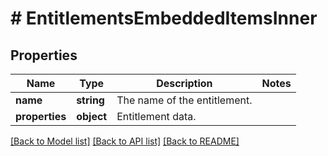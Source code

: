 # # EntitlementsEmbeddedItemsInner

## Properties

Name | Type | Description | Notes
------------ | ------------- | ------------- | -------------
**name** | **string** | The name of the entitlement. |
**properties** | **object** | Entitlement data. |

[[Back to Model list]](../../README.md#models) [[Back to API list]](../../README.md#endpoints) [[Back to README]](../../README.md)
